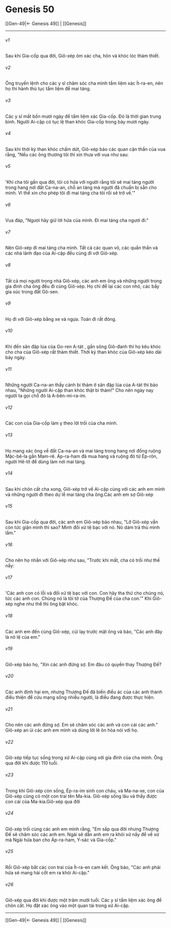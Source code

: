 # Genesis 50

[[Gen-49|← Genesis 49]] | [[Genesis]]
***



###### v1 
Sau khi Gia-cốp qua đời, Giô-xép ôm xác cha, hôn và khóc lóc thảm thiết. 

###### v2 
Ông truyền lệnh cho các y sĩ chăm sóc cha mình tẩm liệm xác Ít-ra-en, nên họ thi hành thủ tục tẩm liệm để mai táng. 

###### v3 
Các y sĩ mất bốn mươi ngày để tẩm liệm xác Gia-cốp. Đó là thời gian trung bình. Người Ai-cập có tục lệ than khóc Gia-cốp trong bảy mươi ngày. 

###### v4 
Sau khi thời kỳ than khóc chấm dứt, Giô-xép bảo các quan cận thần của vua rằng, "Nếu các ông thương tôi thì xin thưa với vua như sau: 

###### v5 
'Khi cha tôi gần qua đời, tôi có hứa với người rằng tôi sẽ mai táng người trong hang nơi đất Ca-na-an, chỗ an táng mà người đã chuẩn bị sẵn cho mình. Vì thế xin cho phép tôi đi mai táng cha tôi rồi sẽ trở về.'" 

###### v6 
Vua đáp, "Ngươi hãy giữ lời hứa của mình. Đi mai táng cha ngươi đi." 

###### v7 
Nên Giô-xép đi mai táng cha mình. Tất cả các quan võ, các quần thần và các nhà lãnh đạo của Ai-cập đều cùng đi với Giô-xép. 

###### v8 
Tất cả mọi người trong nhà Giô-xép, các anh em ông và những người trong gia đình cha ông đều đi cùng Giô-xép. Họ chỉ để lại các con nhỏ, các bầy gia súc trong đất Gô-sen. 

###### v9 
Họ đi với Giô-xép bằng xe và ngựa. Toán đi rất đông. 

###### v10 
Khi đến sân đập lúa của Go-ren A-tát , gần sông Giô-đanh thì họ kêu khóc cho cha của Giô-xép rất thảm thiết. Thời kỳ than khóc của Giô-xép kéo dài bảy ngày. 

###### v11 
Những người Ca-na-an thấy cảnh bi thảm ở sân đập lúa của A-tát thì bảo nhau, "Những người Ai-cập than khóc thật bi thảm!" Cho nên ngày nay người ta gọi chỗ đó là A-bên-mi-ra-im. 

###### v12 
Các con của Gia-cốp làm y theo lời trối của cha mình. 

###### v13 
Họ mang xác ông về đất Ca-na-an và mai táng trong hang nơi đồng ruộng Mặc-bê-la gần Mam-rê. Áp-ra-ham đã mua hang và ruộng đó từ Ép-rôn, người Hê-tít để dùng làm nơi mai táng. 

###### v14 
Sau khi chôn cất cha xong, Giô-xép trở về Ai-cập cùng với các anh em mình và những người đi theo dự lễ mai táng cha ông.Các anh em sợ Giô-xép 

###### v15 
Sau khi Gia-cốp qua đời, các anh em Giô-xép bảo nhau, "Lỡ Giô-xép vẫn còn tức giận mình thì sao? Mình đối xử tệ bạc với nó. Nó dám trả thù mình lắm." 

###### v16 
Cho nên họ nhắn với Giô-xép như sau, "Trước khi mất, cha có trối như thế nầy: 

###### v17 
'Các anh con có lỗi và đối xử tệ bạc với con. Con hãy tha thứ cho chúng nó, tức các anh con. Chúng nó là tôi tớ của Thượng Đế của cha con.'" Khi Giô-xép nghe như thế thì ông bật khóc. 

###### v18 
Các anh em đến cùng Giô-xép, cúi lạy trước mặt ông và bảo, "Các anh đây là nô lệ của em." 

###### v19 
Giô-xép bảo họ, "Xin các anh đừng sợ. Em đâu có quyền thay Thượng Đế? 

###### v20 
Các anh định hại em, nhưng Thượng Đế đã biến điều ác của các anh thành điều thiện để cứu mạng sống nhiều người, là điều đang được thực hiện. 

###### v21 
Cho nên các anh đừng sợ. Em sẽ chăm sóc các anh và con cái các anh." Giô-xép an ủi các anh em mình và dùng lời lẽ ôn hòa nói với họ. 

###### v22 
Giô-xép tiếp tục sống trong xứ Ai-cập cùng với gia đình của cha mình. Ông qua đời khi được 110 tuổi. 

###### v23 
Trong khi Giô-xép còn sống, Ép-ra-im sinh con cháu, và Ma-na-xe, con của Giô-xép cũng có một con trai tên Ma-kia. Giô-xép sống lâu và thấy được con cái của Ma-kia.Giô-xép qua đời 

###### v24 
Giô-xép trối cùng các anh em mình rằng, "Em sắp qua đời nhưng Thượng Đế sẽ chăm sóc các anh em. Ngài sẽ dẫn anh em ra khỏi xứ nầy để về xứ mà Ngài hứa ban cho Áp-ra-ham, Y-sác và Gia-cốp." 

###### v25 
Rồi Giô-xép bắt các con trai của Ít-ra-en cam kết. Ông bảo, "Các anh phải hứa sẽ mang hài cốt em ra khỏi Ai-cập." 

###### v26 
Giô-xép qua đời khi được một trăm mười tuổi. Các y sĩ tẩm liệm xác ông để chôn cất. Họ đặt xác ông vào một quan tài trong xứ Ai-cập.

***
[[Gen-49|← Genesis 49]] | [[Genesis]]
